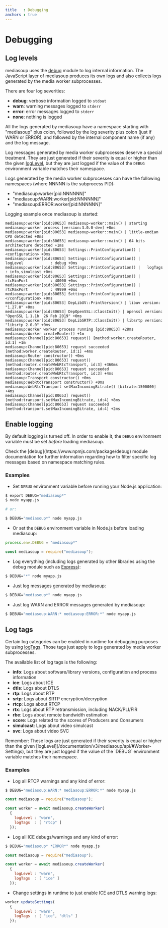 ```yaml
---
title   : Debugging
anchors : true
---
```



# Debugging


## Log levels

mediasoup uses the [debug](https://www.npmjs.com/package/debug) module to log internal information. The JavaScript layer of mediasoup produces its own logs and also collects logs generated by the media worker subprocesses.

There are four log severities:

* **debug**: verbose information logged to `stdout`
* **warn**: warning messages logged to `stderr`
* **error**: error messages logged to `stderr`
* **none**: nothing is logged

All the logs generated by mediasoup have a namespace starting with "mediasoup" plus colon, followed by the log severity plus colon (just if WARN or ERROR), and followed by the internal component name (if any) and the log message.

Log messages generated by media worker subprocesses deserve a special treatment. They are just generated if their severity is equal or higher than the given [logLevel](/documentation/v3/mediasoup/api/#Worker-Settings), but they are just logged if the value of the `DEBUG` environment variable matches their namespace.

Logs generated by the media worker subprocesses can have the following namespaces (where NNNNN is the subprocess PID):

* "mediasoup:worker[pid:NNNNNN]"
* "mediasoup:WARN:worker[pid:NNNNNN]"
* "mediasoup:ERROR:worker[pid:NNNNNN]"

Logging example once mediasoup is started:

```
mediasoup:worker[pid:80653] mediasoup-worker::main() | starting mediasoup-worker process [version:3.0.0-dev] +0ms
mediasoup:worker[pid:80653] mediasoup-worker::main() | little-endian CPU detected +0ms
mediasoup:worker[pid:80653] mediasoup-worker::main() | 64 bits architecture detected +1ms
mediasoup:worker[pid:80653] Settings::PrintConfiguration() | <configuration> +0ms
mediasoup:worker[pid:80653] Settings::PrintConfiguration() |   logLevel            : debug +0ms
mediasoup:worker[pid:80653] Settings::PrintConfiguration() |   logTags             : info,simulcast +0ms
mediasoup:worker[pid:80653] Settings::PrintConfiguration() |   rtcMinPort          : 40000 +0ms
mediasoup:worker[pid:80653] Settings::PrintConfiguration() |   rtcMaxPort          : 49999 +0ms
mediasoup:worker[pid:80653] Settings::PrintConfiguration() | </configuration> +0ms
mediasoup:worker[pid:80653] DepLibUV::PrintVersion() | libuv version: "1.27.0" +0ms
mediasoup:worker[pid:80653] DepOpenSSL::ClassInit() | openssl version: "OpenSSL 1.1.1b  26 Feb 2019" +0ms
mediasoup:worker[pid:80653] DepLibSRTP::ClassInit() | libsrtp version: "libsrtp 2.0.0" +0ms
mediasoup:Worker worker process running [pid:80653] +28ms
mediasoup:Worker createRouter() +1m
mediasoup:Channel[pid:80653] request() [method:worker.createRouter, id:1] +1m
mediasoup:Channel[pid:80653] request succeeded [method:worker.createRouter, id:1] +4ms
mediasoup:Router constructor() +0ms
mediasoup:Channel[pid:80653] request() [method:router.createWebRtcTransport, id:3] +360ms
mediasoup:Channel[pid:80653] request succeeded [method:router.createWebRtcTransport, id:3] +4ms
mediasoup:Transport constructor() +0ms
mediasoup:WebRtcTransport constructor() +0ms
mediasoup:WebRtcTransport setMaxIncomingBitrate() [bitrate:1500000] +4ms
mediasoup:Channel[pid:80653] request() [method:transport.setMaxIncomingBitrate, id:4] +8ms
mediasoup:Channel[pid:80653] request succeeded [method:transport.setMaxIncomingBitrate, id:4] +2ms
```


## Enable logging

By default logging is turned off. In order to enable it, the `DEBUG` environment variable must be set *before* loading mediasoup.

<div markdown="1" class="note">
Check the [debug](https://www.npmjs.com/package/debug) module documentation for further information regarding how to filter specific log messages based on namespace matching rules.
</div>


### Examples

* Set `DEBUG` environment variable before running your Node.js application:

```bash
$ export DEBUG="mediasoup*"
$ node myapp.js

# or:

$ DEBUG="mediasoup*" node myapp.js
```

* Or set the `DEBUG` environment variable in Node.js before loading mediasoup:

```javascript
process.env.DEBUG = "mediasoup*"

const mediasoup = require("mediasoup");
```

* Log everything (including logs generated by other libraries using the debug module such as [Express](https://expressjs.com/en/guide/debugging.html)):

```bash
$ DEBUG="*" node myapp.js
```

* Just log messages generated by mediasoup:

```bash
$ DEBUG="mediasoup*" node myapp.js
```

* Just log WARN and ERROR messages generated by mediasoup:

```bash
$ DEBUG="mediasoup:WARN:* mediasoup:ERROR:*" node myapp.js
```


## Log tags

Certain log categories can be enabled in runtime for debugging purposes by using [logTags](/documentation/v3/mediasoup/api/#Worker-Settings). Those tags just apply to logs generated by media worker subprocesses.

The available list of log tags is the following:

* **info**: Logs about software/library versions, configuration and process information
* **ice**: Logs about ICE
* **dtls**: Logs about DTLS
* **rtp**: Logs about RTP
* **srtp**: Logs about SRTP encryption/decryption
* **rtcp**: Logs about RTCP
* **rtx**: Logs about RTP retransmission, including NACK/PLI/FIR
* **rbe**: Logs about remote bandwidth estimation
* **score**: Logs related to the scores of Producers and Consumers
* **simulcast**: Logs about video simulcast
* **svc**: Logs about video SVC

<div markdown="1" class="note">
Remember: These logs are just generated if their severity is equal or higher than the given [logLevel](/documentation/v3/mediasoup/api/#Worker-Settings), but they are just logged if the value of the `DEBUG` environment variable matches their namespace.
</div>


### Examples

* Log all RTCP warnings and any kind of error:

```bash
$ DEBUG="mediasoup:WARN:* mediasoup:ERROR:*" node myapp.js
```

```javascript
const mediasoup = require("mediasoup");

const worker = await mediasoup.createWorker(
  {
    logLevel : "warn",
    logTags  : [ "rtcp" ]
  });
```

* Log all ICE debugs/warnings and any kind of error:

```bash
$ DEBUG="mediasoup* *ERROR*" node myapp.js
```

```javascript
const mediasoup = require("mediasoup");

const worker = await mediasoup.createWorker(
  {
    logLevel : "warn",
    logTags  : [ "ice" ]
  });
```

* Change settings in runtime to just enable ICE and DTLS warning logs:

```javascript
worker.updateSettings(
  {
    logLevel : "warn",
    logTags  : [ "ice", "dtls" ]
  });
```
